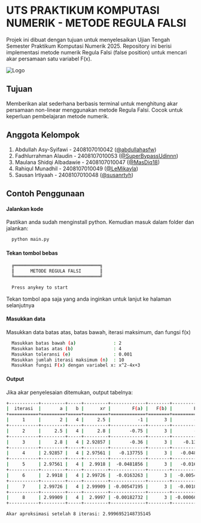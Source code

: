 
# UTS PRAKTIKUM KOMPUTASI NUMERIK - METODE REGULA FALSI

Projek ini dibuat dengan tujuan untuk menyelesaikan Ujian Tengah Semester Praktikum Komputasi Numerik 2025. Repository ini berisi implementasi metode numerik Regula Falsi (false position) untuk mencari akar persamaan satu variabel F(x).

![Logo](https://upload.wikimedia.org/wikipedia/en/archive/c/c3/20181215082857%21Unsyiah-logo.svg)

## Tujuan
Memberikan alat sederhana berbasis terminal untuk menghitung akar persamaan non-linear menggunakan metode Regula Falsi. Cocok untuk keperluan pembelajaran metode numerik.

## Anggota Kelompok
1. Abdullah Asy-Syifawi - 2408107010042 ([@abdullahasfw](https://github.com/abdullahasfw))
2. Fadhlurrahman Alaudin - 2408107010053 ([@SuperBypassUdinnn](https://github.com/SuperBypassUdinnn))
3. Maulana Shidqi Albadawie - 2408107010047 ([@MasDiq18](https://github.com/MasDiq18))
4. Rahiqul Munadhil - 2408107010049 ([@LeMikayla](https://github.com/LeMikayla))
5. Sausan Irtiyaah - 2408107010048 ([@susanrtyh](https://github.com/susanrtyh))

## Contoh Penggunaan

#### Jalankan kode
Pastikan anda sudah menginstall python. Kemudian masuk dalam folder dan jalankan:
```bash
  python main.py
```

#### Tekan tombol bebas  

```bash
  ╔════════════════════════════════╗
  ║      METODE REGULA FALSI       ║
  ╚════════════════════════════════╝

  Press anykey to start
```
Tekan tombol apa saja yang anda inginkan untuk lanjut ke halaman selanjutnya

#### Masukkan data
Masukkan data batas atas, batas bawah, iterasi maksimum, dan fungsi f(x)
```bash
  Masukkan batas bawah (a)              : 2
  Masukkan batas atas (b)               : 4
  Masukkan toleransi (e)                : 0.001
  Masukkan jumlah iterasi maksimum (n)  : 10
  Masukkan fungsi F(x) dengan variabel x: x^2-4x+3

```


#### Output

Jika akar penyelesaian ditemukan, output tabelnya:
```bash
+-----------+---------+-----+---------+-------------+--------+--------------+--------------+-------------+
|  iterasi  |       a |   b |      xr |        F(a) |   F(b) |        F(xr) |   F(a)*F(xr) |     |F(xr)| |
+===========+=========+=====+=========+=============+========+==============+==============+=============+
|     1     |       2 |   4 |     2.5 |          -1 |      3 |        -0.75 |         0.75 |        0.75 |
+-----------+---------+-----+---------+-------------+--------+--------------+--------------+-------------+
|     2     |     2.5 |   4 |     2.8 |       -0.75 |      3 |        -0.36 |         0.27 |        0.36 |
+-----------+---------+-----+---------+-------------+--------+--------------+--------------+-------------+
|     3     |     2.8 |   4 | 2.92857 |       -0.36 |      3 |    -0.137755 |    0.0495918 |    0.137755 |
+-----------+---------+-----+---------+-------------+--------+--------------+--------------+-------------+
|     4     | 2.92857 |   4 | 2.97561 |   -0.137755 |      3 |   -0.0481856 |   0.00663781 |   0.0481856 |
+-----------+---------+-----+---------+-------------+--------+--------------+--------------+-------------+
|     5     | 2.97561 |   4 |  2.9918 |  -0.0481856 |      3 |   -0.0163263 |  0.000786691 |   0.0163263 |
+-----------+---------+-----+---------+-------------+--------+--------------+--------------+-------------+
|     6     |  2.9918 |   4 | 2.99726 |  -0.0163263 |      3 |  -0.00547195 |  8.93364e-05 |  0.00547195 |
+-----------+---------+-----+---------+-------------+--------+--------------+--------------+-------------+
|     7     | 2.99726 |   4 | 2.99909 | -0.00547195 |      3 |  -0.00182732 |  9.99899e-06 |  0.00182732 |
+-----------+---------+-----+---------+-------------+--------+--------------+--------------+-------------+
|     8     | 2.99909 |   4 |  2.9997 | -0.00182732 |      3 | -0.000609477 |  1.11371e-06 | 0.000609477 |
+-----------+---------+-----+---------+-------------+--------+--------------+--------------+-------------+

Akar aproksimasi setelah 8 iterasi: 2.9996952148735145

```
